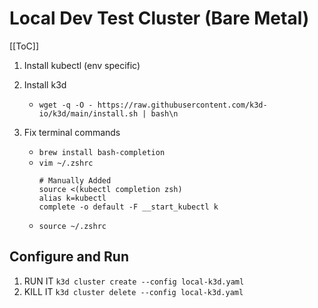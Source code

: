 # Local Dev Test Cluster (Bare Metal)

[[ToC]]

1. Install kubectl (env specific)

1. Install k3d
    - `wget -q -O - https://raw.githubusercontent.com/k3d-io/k3d/main/install.sh | bash\n`

1. Fix terminal commands
    - `brew install bash-completion`
    - `vim ~/.zshrc`
        ```
        # Manually Added
        source <(kubectl completion zsh)
        alias k=kubectl
        complete -o default -F __start_kubectl k
        ```
    - `source ~/.zshrc`

## Configure and Run
1. RUN IT `k3d cluster create --config local-k3d.yaml`
1. KILL IT `k3d cluster delete --config local-k3d.yaml`